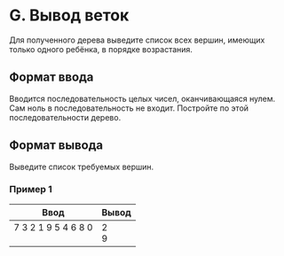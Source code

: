 # G. Вывод веток

Для полученного дерева выведите список всех вершин, имеющих только одного ребёнка, в порядке возрастания.

## Формат ввода
Вводится последовательность целых чисел, оканчивающаяся нулем. Сам ноль в последовательность не входит. Постройте по этой последовательности дерево.

## Формат вывода
Выведите список требуемых вершин.

### Пример 1
Ввод | Вывод
---| ---
7 3 2 1 9 5 4 6 8 0 <br><br>| 2 <br> 9
